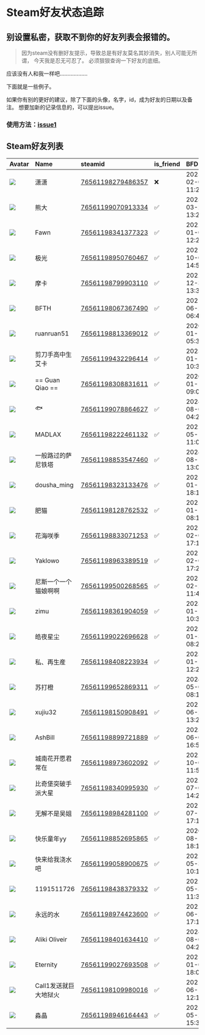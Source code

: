 # Steam好友状态追踪
## 别设置私密，获取不到你的好友列表会报错的。

> 因为steam没有删好友提示，导致总是有好友莫名其妙消失，别人可能无所谓，
> 今天我是忍无可忍了。 必须狠狠查询一下好友的底细。

应该没有人和我一样吧………………

下面就是一些例子。

如果你有别的更好的建议，除了下面的头像，名字，id，成为好友的日期以及备注。 想要加新的记录信息的，可以提出issue。

### 使用方法：[issue1](https://github.com/systemannounce/SteamFriends/issues/1)

## Steam好友列表

| Avatar                                                                            | Name            | steamid                                                                     | is_friend   | BFD                 | Remark   | removed_time        |
|:----------------------------------------------------------------------------------|:----------------|:----------------------------------------------------------------------------|:------------|:--------------------|:---------|:--------------------|
| ![](https://avatars.steamstatic.com/1b951f6cb148cfb8c61b10e2e00bfb5c9c0829ae.jpg) | 潇潇              | [76561198279486357](https://steamcommunity.com/profiles/76561198279486357/) | ❌           | 2025-02-05 11:25:21 |          | 2025-06-06 09:24:16 |
| ![](https://avatars.steamstatic.com/ac236fc88e323b59ecc847a8b54d38256cfaaf2c.jpg) | 熊大              | [76561199070913334](https://steamcommunity.com/profiles/76561199070913334/) | ✅           | 2023-03-26 13:25:21 |          |                     |
| ![](https://avatars.steamstatic.com/8bb6a4d7223c09446bc0abb6570e5912d7f8b275.jpg) | Fawn            | [76561198341377323](https://steamcommunity.com/profiles/76561198341377323/) | ✅           | 2022-01-02 12:22:25 |          |                     |
| ![](https://avatars.steamstatic.com/cf008e00b29940823efc3754be604c48074b02fa.jpg) | 极光              | [76561198950760467](https://steamcommunity.com/profiles/76561198950760467/) | ✅           | 2021-10-07 14:54:35 |          |                     |
| ![](https://avatars.steamstatic.com/44b65fa70c3df3819aa00d7b9cb13a40ac7cc2dc.jpg) | 摩卡              | [76561198799903110](https://steamcommunity.com/profiles/76561198799903110/) | ✅           | 2022-12-31 13:35:43 |          |                     |
| ![](https://avatars.steamstatic.com/233f6ab700b2092420540644292aeff68b7ceb46.jpg) | BFTH            | [76561198067367490](https://steamcommunity.com/profiles/76561198067367490/) | ✅           | 2021-06-21 06:47:41 |          |                     |
| ![](https://avatars.steamstatic.com/10ff66b08599c2543b93324f7083745ba4b6b61d.jpg) | ruanruan51      | [76561198813369012](https://steamcommunity.com/profiles/76561198813369012/) | ✅           | 2020-01-14 05:32:32 |          |                     |
| ![](https://avatars.steamstatic.com/af9482a3a3b8c4ad6b7f2da0d2f8c138224ae66f.jpg) | 剪刀手高中生艾卡        | [76561199432296414](https://steamcommunity.com/profiles/76561199432296414/) | ✅           | 2023-01-11 10:39:23 |          |                     |
| ![](https://avatars.steamstatic.com/1d171d1b4c276a297d5543b26815bb56a70a7998.jpg) | == Guan Qiao == | [76561198308831611](https://steamcommunity.com/profiles/76561198308831611/) | ✅           | 2020-01-13 09:03:34 |          |                     |
| ![](https://avatars.steamstatic.com/83024352c31f103649f8cb322cb85fd6fff9cf50.jpg) | 🐟               | [76561199078864627](https://steamcommunity.com/profiles/76561199078864627/) | ✅           | 2024-08-02 04:21:27 |          |                     |
| ![](https://avatars.steamstatic.com/f767c60a831e752cecd3a81ec194b045345469d1.jpg) | MADLAX          | [76561198222461132](https://steamcommunity.com/profiles/76561198222461132/) | ✅           | 2022-05-17 11:00:30 |          |                     |
| ![](https://avatars.steamstatic.com/14fa45d90d1774068441651602af9b2de61890b4.jpg) | 一般路过的萨尼铁塔       | [76561198853547460](https://steamcommunity.com/profiles/76561198853547460/) | ✅           | 2024-08-14 13:07:38 |          |                     |
| ![](https://avatars.steamstatic.com/dcbb93e0b27eb4a37a3cca7fcee2df7b22e1b26d.jpg) | dousha_ming     | [76561198323133476](https://steamcommunity.com/profiles/76561198323133476/) | ✅           | 2025-01-11 18:14:17 |          |                     |
| ![](https://avatars.steamstatic.com/ac979320d76b8a4432988559cf3472f42af27764.jpg) | 肥猫              | [76561198128762532](https://steamcommunity.com/profiles/76561198128762532/) | ✅           | 2025-01-18 08:15:04 |          |                     |
| ![](https://avatars.steamstatic.com/541a1f3a0b362b5ebb9d8ca9524a3be13c6de1dd.jpg) | 花海咲季            | [76561198833071253](https://steamcommunity.com/profiles/76561198833071253/) | ✅           | 2025-02-05 17:13:31 |          |                     |
| ![](https://avatars.steamstatic.com/8390999acc0490fd2f05391201d71eab94ccd0b2.jpg) | Yaklowo         | [76561198963389519](https://steamcommunity.com/profiles/76561198963389519/) | ✅           | 2021-02-04 17:21:26 |          |                     |
| ![](https://avatars.steamstatic.com/3e7fa82d331c950cc2dffca68c4e0f723849cff0.jpg) | 尼斯一个一个猫娘啊啊      | [76561199500268565](https://steamcommunity.com/profiles/76561199500268565/) | ✅           | 2025-02-22 11:43:45 |          |                     |
| ![](https://avatars.steamstatic.com/de7aed4299406a52b01b0fc087ec5eb1d380b7e7.jpg) | zimu            | [76561198361904059](https://steamcommunity.com/profiles/76561198361904059/) | ✅           | 2023-01-11 10:39:38 |          |                     |
| ![](https://avatars.steamstatic.com/d11bd179176a851a6443082c2d21937021a21d62.jpg) | 皓夜星尘            | [76561199022696628](https://steamcommunity.com/profiles/76561199022696628/) | ✅           | 2023-01-30 08:24:51 |          |                     |
| ![](https://avatars.steamstatic.com/02a9fe9b377eb84e0379fe8c109097f3ae1caae2.jpg) | 私、再生産           | [76561198408223934](https://steamcommunity.com/profiles/76561198408223934/) | ✅           | 2023-01-16 12:24:37 |          |                     |
| ![](https://avatars.steamstatic.com/6453b19c75ce862714987bc17399981aab5770a0.jpg) | 苏打橙             | [76561199652869311](https://steamcommunity.com/profiles/76561199652869311/) | ✅           | 2024-05-01 08:11:28 |          |                     |
| ![](https://avatars.steamstatic.com/fef49e7fa7e1997310d705b2a6158ff8dc1cdfeb.jpg) | xujiu32         | [76561198150908491](https://steamcommunity.com/profiles/76561198150908491/) | ✅           | 2021-06-20 13:22:00 |          |                     |
| ![](https://avatars.steamstatic.com/810b1fb64fe7def6e4917a79cd263acc5b472858.jpg) | AshBill         | [76561198899721889](https://steamcommunity.com/profiles/76561198899721889/) | ✅           | 2023-06-04 16:51:16 |          |                     |
| ![](https://avatars.steamstatic.com/53f0b9266bb33fead29956dff728d94c6dc62247.jpg) | 城南花开愿君常在        | [76561198973602092](https://steamcommunity.com/profiles/76561198973602092/) | ✅           | 2022-10-07 11:57:41 |          |                     |
| ![](https://avatars.steamstatic.com/3f5e9daea59216d7fe13df4e031d3537580e5e21.jpg) | 比奇堡突破手派大星       | [76561198340995930](https://steamcommunity.com/profiles/76561198340995930/) | ✅           | 2022-07-06 14:21:02 |          |                     |
| ![](https://avatars.steamstatic.com/3f5e9daea59216d7fe13df4e031d3537580e5e21.jpg) | 无解不是吴姐          | [76561198984281100](https://steamcommunity.com/profiles/76561198984281100/) | ✅           | 2021-07-14 17:18:22 |          |                     |
| ![](https://avatars.steamstatic.com/c3da2004bb2700888f1329dc412caf04238c075b.jpg) | 快乐童年yy          | [76561198852695865](https://steamcommunity.com/profiles/76561198852695865/) | ✅           | 2020-08-15 18:17:18 |          |                     |
| ![](https://avatars.steamstatic.com/fef49e7fa7e1997310d705b2a6158ff8dc1cdfeb.jpg) | 快来给我浇水吧         | [76561199058900675](https://steamcommunity.com/profiles/76561199058900675/) | ✅           | 2022-05-30 10:18:09 |          |                     |
| ![](https://avatars.steamstatic.com/fef49e7fa7e1997310d705b2a6158ff8dc1cdfeb.jpg) | 1191511726      | [76561198438379332](https://steamcommunity.com/profiles/76561198438379332/) | ✅           | 2022-05-30 11:32:51 |          |                     |
| ![](https://avatars.steamstatic.com/9a73beaf96127008df6268a035c5a85fe494332f.jpg) | 永远的水            | [76561198974423600](https://steamcommunity.com/profiles/76561198974423600/) | ✅           | 2022-06-28 17:10:05 |          |                     |
| ![](https://avatars.steamstatic.com/f61a1c2e9ee05236d6cbc89add14976eb05b6cd9.jpg) | Aliki Oliveir   | [76561198401634410](https://steamcommunity.com/profiles/76561198401634410/) | ✅           | 2024-08-02 04:24:37 |          |                     |
| ![](https://avatars.steamstatic.com/fef49e7fa7e1997310d705b2a6158ff8dc1cdfeb.jpg) | Eternity        | [76561199027693508](https://steamcommunity.com/profiles/76561199027693508/) | ✅           | 2025-01-09 18:00:05 |          |                     |
| ![](https://avatars.steamstatic.com/352d34ed26701b2cd38fab8bf305665ed98b95bf.jpg) | Call1发送就巨大地狱火   | [76561198109980016](https://steamcommunity.com/profiles/76561198109980016/) | ✅           | 2021-06-19 12:16:54 |          |                     |
| ![](https://avatars.steamstatic.com/18da04b151d5f285d6ffdf413ca6341acebbe5b6.jpg) | 淼晶              | [76561198946164443](https://steamcommunity.com/profiles/76561198946164443/) | ✅           | 2025-05-22 15:30:23 |          |                     |